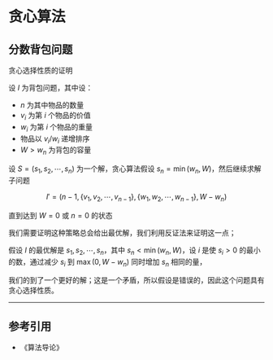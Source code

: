 # 贪心算法

[annotation]: [id] (131e8b02-fd83-4721-b576-37ef0245da27)
[annotation]: [status] (public)
[annotation]: [create_time] (2021-10-11 19:39:02)
[annotation]: [category] (计算机科学)
[annotation]: [tags] (算法)
[annotation]: [comments] (true)
[annotation]: [url] (http://blog.ccyg.studio/article/131e8b02-fd83-4721-b576-37ef0245da27)

## 分数背包问题

贪心选择性质的证明

设 $I$ 为背包问题，其中设：

- $n$ 为其中物品的数量
- $v_i$ 为第 $i$ 个物品的价值
- $w_i$ 为第 $i$ 个物品的重量
- 物品以 $v_i/w_i$ 递增排序
- $W > w_n$ 为背包的容量

设 $S = (s_1, s_2, \cdots, s_n)$ 为一个解，贪心算法假设 $s_n = \min(w_n, W)$，然后继续求解子问题

$$I' = (n - 1, \{v_1, v_2, \cdots, v_{n - 1}\}, \{w_1, w_2, \cdots, w_{n - 1}\}, W - w_n)$$

直到达到 $W = 0$ 或 $n = 0$ 的状态

我们需要证明这种策略总会给出最优解，我们利用反证法来证明这一点；

假设 $I$ 的最优解是 $s_1, s_2, \cdots, s_n$，其中 $s_n < \min(w_n, W)$，设 $i$ 是使 $s_i > 0$ 的最小的数，通过减少 $s_i$ 到 $\max(0, W - w_n)$ 同时增加 $s_n$ 相同的量，

我们的到了一个更好的解；这是一个矛盾，所以假设是错误的，因此这个问题具有贪心选择性质。

---

## 参考引用

- 《算法导论》
